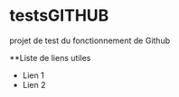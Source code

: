 # testsGITHUB
projet de test du fonctionnement de Github

**Liste de liens utiles

* Lien 1
* Lien 2


